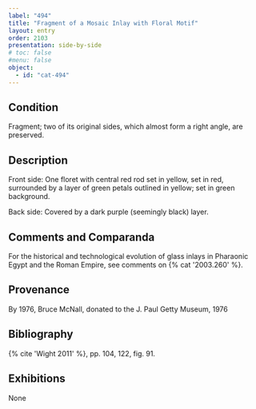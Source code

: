 ```yaml
---
label: "494"
title: "Fragment of a Mosaic Inlay with Floral Motif"
layout: entry
order: 2103
presentation: side-by-side
# toc: false
#menu: false 
object:
  - id: "cat-494"
---
```


## Condition

Fragment; two of its original sides, which almost form a right angle, are preserved.

## Description

Front side: One floret with central red rod set in yellow, set in red, surrounded by a layer of green petals outlined in yellow; set in green background.

Back side: Covered by a dark purple (seemingly black) layer.

## Comments and Comparanda

For the historical and technological evolution of glass inlays in Pharaonic Egypt and the Roman Empire, see comments on {% cat '2003.260' %}.

## Provenance

By 1976, Bruce McNall, donated to the J. Paul Getty Museum, 1976

## Bibliography

{% cite 'Wight 2011' %}, pp. 104, 122, fig. 91.

## Exhibitions

None